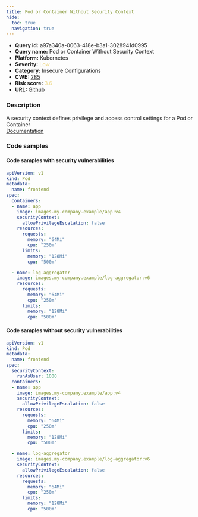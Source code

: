 ```yaml
---
title: Pod or Container Without Security Context
hide:
  toc: true
  navigation: true
---
```


<style>
  .highlight .hll {
    background-color: #ff171742;
  }
  .md-content {
    max-width: 1100px;
    margin: 0 auto;
  }
</style>

-   **Query id:** a97a340a-0063-418e-b3a1-3028941d0995
-   **Query name:** Pod or Container Without Security Context
-   **Platform:** Kubernetes
-   **Severity:** <span style="color:#edd57e">Low</span>
-   **Category:** Insecure Configurations
-   **CWE:** <a href="https://cwe.mitre.org/data/definitions/285.html" onclick="newWindowOpenerSafe(event, 'https://cwe.mitre.org/data/definitions/285.html')">285</a>
-   **Risk score:** <span style="color:#edd57e">3.6</span>
-   **URL:** [Github](https://github.com/Checkmarx/kics/tree/master/assets/queries/k8s/pod_or_container_without_security_context)

### Description
A security context defines privilege and access control settings for a Pod or Container<br>
[Documentation](https://kubernetes.io/docs/tasks/configure-pod-container/security-context/)

### Code samples
#### Code samples with security vulnerabilities
```yaml title="Positive test num. 1 - yaml file" hl_lines="19 5"
apiVersion: v1
kind: Pod
metadata:
  name: frontend
spec:
  containers:
  - name: app
    image: images.my-company.example/app:v4
    securityContext:
      allowPrivilegeEscalation: false
    resources:
      requests:
        memory: "64Mi"
        cpu: "250m"
      limits:
        memory: "128Mi"
        cpu: "500m"

  - name: log-aggregator
    image: images.my-company.example/log-aggregator:v6
    resources:
      requests:
        memory: "64Mi"
        cpu: "250m"
      limits:
        memory: "128Mi"
        cpu: "500m"
```


#### Code samples without security vulnerabilities
```yaml title="Negative test num. 1 - yaml file"
apiVersion: v1
kind: Pod
metadata:
  name: frontend
spec:
  securityContext:
    runAsUser: 1000
  containers:
  - name: app
    image: images.my-company.example/app:v4
    securityContext:
      allowPrivilegeEscalation: false
    resources:
      requests:
        memory: "64Mi"
        cpu: "250m"
      limits:
        memory: "128Mi"
        cpu: "500m"

  - name: log-aggregator
    image: images.my-company.example/log-aggregator:v6
    securityContext:
      allowPrivilegeEscalation: false
    resources:
      requests:
        memory: "64Mi"
        cpu: "250m"
      limits:
        memory: "128Mi"
        cpu: "500m"


```

